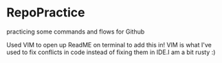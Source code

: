 # RepoPractice
practicing some commands and flows for Github

Used VIM to open up ReadME on terminal to add this in! VIM is what I've used to fix conflicts in code instead of fixing them in IDE.I am a bit rusty :)

